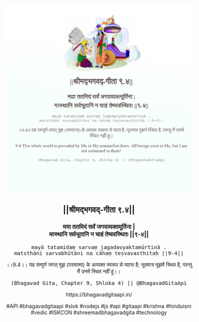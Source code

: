 <img src="../../asset/BG_9_4.png"/>
<center><h2>||श्रीमद्‍भगवद्‍-गीता ९.४||</h2>
<h3>मया ततमिदं सर्वं जगदव्यक्तमूर्तिना |<br/>मत्स्थानि सर्वभूतानि न चाहं तेष्ववस्थितः ||९-४||</h3>
<pre>mayā tatamidaṃ sarvaṃ jagadavyaktamūrtinā .<br/>matsthāni sarvabhūtāni na cāhaṃ teṣvavasthitaḥ ||9-4||</pre>
<p>।।9.4।। यह सम्पूर्ण जगत् मुझ (परमात्मा) के अव्यक्त स्वरूप से व्याप्त है; भूतमात्र मुझमें स्थित है, परन्तु मैं उनमें स्थित नहीं हूं।।</p>
<pre>(Bhagavad Gita, Chapter 9, Shloka 4) || @BhagavadGitaApi</pre><p>https://bhagavadgitaapi.in/</p><p>#API #bhagavadgitaapi #slok #nodejs #js #api #gitaapi #krishna #hinduism #vedic #ISKCON #shreemadbhagavadgita #technology</p></center>